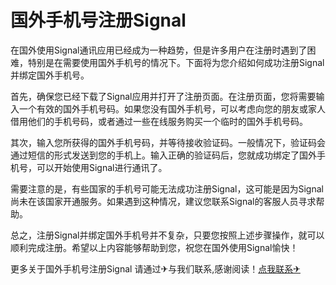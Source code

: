 # 国外手机号注册Signal

在国外使用Signal通讯应用已经成为一种趋势，但是许多用户在注册时遇到了困难，特别是在需要使用国外手机号的情况下。下面将为您介绍如何成功注册Signal并绑定国外手机号。

首先，确保您已经下载了Signal应用并打开了注册页面。在注册页面，您将需要输入一个有效的国外手机号码。如果您没有国外手机号，可以考虑向您的朋友或家人借用他们的手机号码，或者通过一些在线服务购买一个临时的国外手机号码。

其次，输入您所获得的国外手机号码，并等待接收验证码。一般情况下，验证码会通过短信的形式发送到您的手机上。输入正确的验证码后，您就成功绑定了国外手机号，可以开始使用Signal进行通讯了。

需要注意的是，有些国家的手机号可能无法成功注册Signal，这可能是因为Signal尚未在该国家开通服务。如果遇到这种情况，建议您联系Signal的客服人员寻求帮助。

总之，注册Signal并绑定国外手机号并不复杂，只要您按照上述步骤操作，就可以顺利完成注册。希望以上内容能够帮助到您，祝您在国外使用Signal愉快！

更多关于国外手机号注册Signal 请通过✈与我们联系,感谢阅读！[点我联系✈](https://s.G208.com)